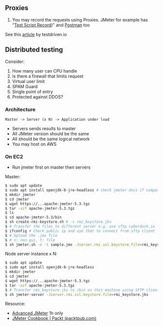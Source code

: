 ## Proxies
1. You may record the requests using Proxies. JMeter for example has "[Test Script Record](http://jmeter.apache.org/usermanual/jmeter_proxy_step_by_step.html))" and [Postman](https://learning.postman.com/docs/sending-requests/capturing-request-data/proxy/) too

See this [article]([https://testdriven.io/blog/web-authentication-methods/](https://testdriven.io/blog/web-authentication-methods/)) by testdriven.io

## Distributed testing
Consider:
1. How many user can CPU handle
2. Is there a firewall that limits request
3. Virtual user limit
4. SPAM Guard
5. Single point of entry
6. Protected against DDOS?

### Architecture
`Master -> Server (x N) -> Application under load`
- Servers sends results to master
- All JMeter version should be the same
- All should be the same logical network
- You may host on AWS

### On EC2
+ Run jmeter first on master then servers

Master:

```bash
$ sudo apt update 
$ sudo apt install openjdk-8-jre-headless # check jmeter docs if compatible
$ mkdir jmeter
$ cd jmeter
$ wget https://...apache-jmeter-5.3.tgz
$ tar -xzf apache-jmeter-5.3.tgz
$ ls
$ cd apache-jmeter-5.3/bin
$ sh create-rmi-keystore.sh # -> rmi_keystore.jks
$ # Transfer the files to different server e.g. use sftp cyberduck.io
$ ifconfig # Check public ip and use that to connect from sftp client
$ # Upload the .jmx file
$ # n: non-gui, t: file
$ sh jmeter.sh -n -t sample.jmx -Jserver.rmi.ssl.keystore.file=rmi_keystore.jks -l home/users/linux/jmeter/apache-jmeter-5.0/bin/report.jtl -R18.132.0.1,18.132.0.2
```

Node server instance x N:

```bash
$ sudo apt update
$ sudo apt install openjdk-8-jre-headless
$ mkdir jmeter
$ cd jmeter
$ wget https://...apache-jmeter-5.3.tgz
$ tar -xzf apache-jmeter-5.3.tgz
$ # Transfer rmi_keystore.jks to /bin on this machine using SFTP client
$ sh jmeter-server -Jserver.rmi.ssl.keystore.file=rmi_keystore.jks
```

Resource:
+ [Advanced JMeter](https://www.linkedin.com/learning/advanced-jmeter) 1h only
+ [JMeter Cookbook | Packt (packtpub.com)](https://www.packtpub.com/product/jmeter-cookbook/9781783988280)